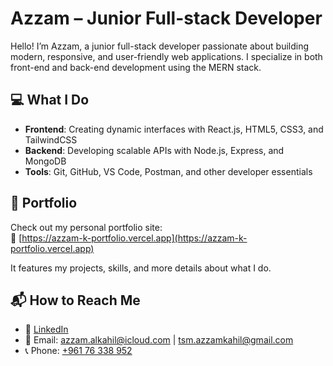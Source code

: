 # Azzam – Junior Full-stack Developer

Hello! I’m Azzam, a junior full-stack developer passionate about building modern, responsive, and user-friendly web applications. I specialize in both front-end and back-end development using the MERN stack.

## 💻 What I Do
- **Frontend**: Creating dynamic interfaces with React.js, HTML5, CSS3, and TailwindCSS  
- **Backend**: Developing scalable APIs with Node.js, Express, and MongoDB  
- **Tools**: Git, GitHub, VS Code, Postman, and other developer essentials  

## 🚀 Portfolio  
Check out my personal portfolio site:  
🔗 [https://azzam-k-portfolio.vercel.app](https://azzam-k-portfolio.vercel.app)

It features my projects, skills, and more details about what I do.

## 📬 How to Reach Me
- 🔗 [LinkedIn](http://linkedin.com/in/azzam-al-kahil)  
- 📧 Email: [azzam.alkahil@icloud.com](mailto:azzam.alkahil@icloud.com) | [tsm.azzamkahil@gmail.com](mailto:tsm.azzamkahil@gmail.com)  
- 📞 Phone: [+961 76 338 952](tel:+96176338952)
